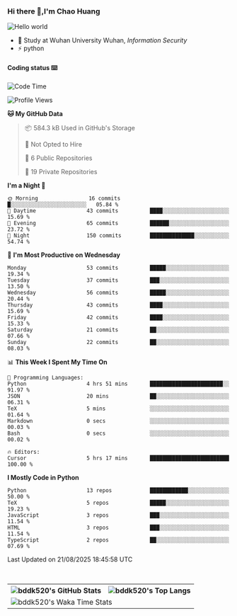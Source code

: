 ### Hi there 👋,I'm Chao Huang


<img src="https://raw.githubusercontent.com/sagar-viradiya/sagar-viradiya/master/resources/banner.png" alt="Hello world">


<br/>


- 🍻  Study at Wuhan University Wuhan, _Information Security_
- ⚡  python



#### Coding status  ⌨️

<!--START_SECTION:waka-->
![Code Time](http://img.shields.io/badge/Code%20Time-894%20hrs%2035%20mins-blue)

![Profile Views](http://img.shields.io/badge/Profile%20Views-0-blue)

**🐱 My GitHub Data** 

> 📦 584.3 kB Used in GitHub's Storage 
 > 
> 🚫 Not Opted to Hire
 > 
> 📜 6 Public Repositories 
 > 
> 🔑 19 Private Repositories 
 > 
**I'm a Night 🦉** 

```text
🌞 Morning                16 commits          █░░░░░░░░░░░░░░░░░░░░░░░░   05.84 % 
🌆 Daytime                43 commits          ████░░░░░░░░░░░░░░░░░░░░░   15.69 % 
🌃 Evening                65 commits          ██████░░░░░░░░░░░░░░░░░░░   23.72 % 
🌙 Night                  150 commits         ██████████████░░░░░░░░░░░   54.74 % 
```
📅 **I'm Most Productive on Wednesday** 

```text
Monday                   53 commits          █████░░░░░░░░░░░░░░░░░░░░   19.34 % 
Tuesday                  37 commits          ███░░░░░░░░░░░░░░░░░░░░░░   13.50 % 
Wednesday                56 commits          █████░░░░░░░░░░░░░░░░░░░░   20.44 % 
Thursday                 43 commits          ████░░░░░░░░░░░░░░░░░░░░░   15.69 % 
Friday                   42 commits          ████░░░░░░░░░░░░░░░░░░░░░   15.33 % 
Saturday                 21 commits          ██░░░░░░░░░░░░░░░░░░░░░░░   07.66 % 
Sunday                   22 commits          ██░░░░░░░░░░░░░░░░░░░░░░░   08.03 % 
```


📊 **This Week I Spent My Time On** 

```text
💬 Programming Languages: 
Python                   4 hrs 51 mins       ███████████████████████░░   91.97 % 
JSON                     20 mins             ██░░░░░░░░░░░░░░░░░░░░░░░   06.31 % 
TeX                      5 mins              ░░░░░░░░░░░░░░░░░░░░░░░░░   01.64 % 
Markdown                 0 secs              ░░░░░░░░░░░░░░░░░░░░░░░░░   00.03 % 
Bash                     0 secs              ░░░░░░░░░░░░░░░░░░░░░░░░░   00.02 % 

🔥 Editors: 
Cursor                   5 hrs 17 mins       █████████████████████████   100.00 % 
```

**I Mostly Code in Python** 

```text
Python                   13 repos            ████████████░░░░░░░░░░░░░   50.00 % 
TeX                      5 repos             █████░░░░░░░░░░░░░░░░░░░░   19.23 % 
JavaScript               3 repos             ███░░░░░░░░░░░░░░░░░░░░░░   11.54 % 
HTML                     3 repos             ███░░░░░░░░░░░░░░░░░░░░░░   11.54 % 
TypeScript               2 repos             ██░░░░░░░░░░░░░░░░░░░░░░░   07.69 % 
```




 Last Updated on 21/08/2025 18:45:58 UTC
<!--END_SECTION:waka-->

<br/>

<table>
  <tr>
    <th>
      <img alt="bddk520's GitHub Stats" src="https://github-readme-stats-git-masterrstaa-rickstaa.vercel.app/api?username=bddk520&show_icons=true&theme=transparent&hide_border=true" align="center" />
    </th>
    <th>
      <img alt="bddk520's Top Langs" src="https://github-readme-stats-git-masterrstaa-rickstaa.vercel.app/api/top-langs/?username=bddk520&layout=compact&theme=transparent&hide_border=true&langs_count=10&hide=CMake" align="center" /> 
    </th>
  </tr>
  <tr>
    <td colspan=2>
      <img alt="bddk520's Waka Time Stats" src="https://github-readme-stats.vercel.app/api/wakatime?username=bddk&hide_border=true&layout=compact&theme=transparent&custom_title=WorkTimeThisWeek&range=last_7_days" align="center"/>
    </td>
  </tr>
</table>
